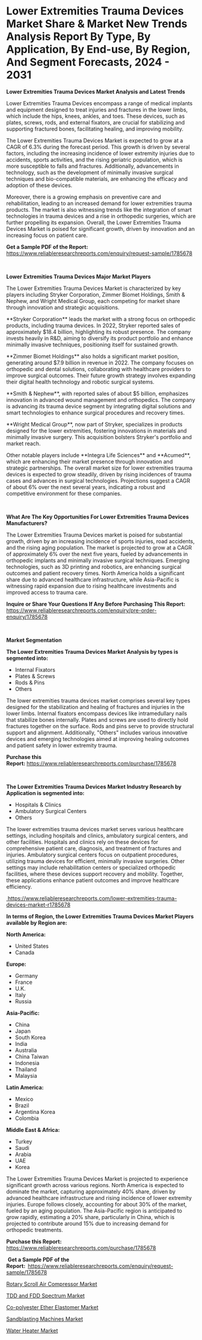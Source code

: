 <p><h1>Lower Extremities Trauma Devices Market Share & Market New Trends Analysis Report By Type, By Application, By End-use, By Region, And Segment Forecasts, 2024 - 2031</h1></p><p><strong>Lower Extremities Trauma Devices Market Analysis and Latest Trends</strong></p>
<p><p>Lower Extremities Trauma Devices encompass a range of medical implants and equipment designed to treat injuries and fractures in the lower limbs, which include the hips, knees, ankles, and toes. These devices, such as plates, screws, rods, and external fixators, are crucial for stabilizing and supporting fractured bones, facilitating healing, and improving mobility.</p><p>The Lower Extremities Trauma Devices Market is expected to grow at a CAGR of 6.3% during the forecast period. This growth is driven by several factors, including the increasing incidence of lower extremity injuries due to accidents, sports activities, and the rising geriatric population, which is more susceptible to falls and fractures. Additionally, advancements in technology, such as the development of minimally invasive surgical techniques and bio-compatible materials, are enhancing the efficacy and adoption of these devices.</p><p>Moreover, there is a growing emphasis on preventive care and rehabilitation, leading to an increased demand for lower extremities trauma products. The market is also witnessing trends like the integration of smart technologies in trauma devices and a rise in orthopedic surgeries, which are further propelling its expansion. Overall, the Lower Extremities Trauma Devices Market is poised for significant growth, driven by innovation and an increasing focus on patient care.</p></p>
<p><strong>Get a Sample PDF of the Report:&nbsp;</strong> <a href="https://www.reliableresearchreports.com/enquiry/request-sample/1785678?utm_campaign=37&utm_medium=2&utm_source=Github&utm_content=ia&utm_term=18122024&utm_id=lower-extremities-trauma-devices">https://www.reliableresearchreports.com/enquiry/request-sample/1785678</a></p>
<p>&nbsp;</p>
<p><strong>Lower Extremities Trauma Devices Major Market Players</strong></p>
<p><p>The Lower Extremities Trauma Devices Market is characterized by key players including Stryker Corporation, Zimmer Biomet Holdings, Smith & Nephew, and Wright Medical Group, each competing for market share through innovation and strategic acquisitions.</p><p>**Stryker Corporation** leads the market with a strong focus on orthopedic products, including trauma devices. In 2022, Stryker reported sales of approximately $18.4 billion, highlighting its robust presence. The company invests heavily in R&D, aiming to diversify its product portfolio and enhance minimally invasive techniques, positioning itself for sustained growth.</p><p>**Zimmer Biomet Holdings** also holds a significant market position, generating around $7.9 billion in revenue in 2022. The company focuses on orthopedic and dental solutions, collaborating with healthcare providers to improve surgical outcomes. Their future growth strategy involves expanding their digital health technology and robotic surgical systems.</p><p>**Smith & Nephew**, with reported sales of about $5 billion, emphasizes innovation in advanced wound management and orthopedics. The company is advancing its trauma device segment by integrating digital solutions and smart technologies to enhance surgical procedures and recovery times.</p><p>**Wright Medical Group**, now part of Stryker, specializes in products designed for the lower extremities, fostering innovations in materials and minimally invasive surgery. This acquisition bolsters Stryker's portfolio and market reach.</p><p>Other notable players include **Integra Life Sciences** and **Acumed**, which are enhancing their market presence through innovation and strategic partnerships. The overall market size for lower extremities trauma devices is expected to grow steadily, driven by rising incidences of trauma cases and advances in surgical technologies. Projections suggest a CAGR of about 6% over the next several years, indicating a robust and competitive environment for these companies.</p></p>
<p>&nbsp;</p>
<p><strong>What Are The Key Opportunities For Lower Extremities Trauma Devices Manufacturers?</strong></p>
<p><p>The Lower Extremities Trauma Devices market is poised for substantial growth, driven by an increasing incidence of sports injuries, road accidents, and the rising aging population. The market is projected to grow at a CAGR of approximately 6% over the next five years, fueled by advancements in orthopedic implants and minimally invasive surgical techniques. Emerging technologies, such as 3D printing and robotics, are enhancing surgical outcomes and patient recovery times. North America holds a significant share due to advanced healthcare infrastructure, while Asia-Pacific is witnessing rapid expansion due to rising healthcare investments and improved access to trauma care.</p></p>
<p><strong>Inquire or Share Your Questions If Any Before Purchasing This Report:</strong> <a href="https://www.reliableresearchreports.com/enquiry/pre-order-enquiry/1785678?utm_campaign=37&utm_medium=2&utm_source=Github&utm_content=ia&utm_term=18122024&utm_id=lower-extremities-trauma-devices">https://www.reliableresearchreports.com/enquiry/pre-order-enquiry/1785678</a></p>
<p>&nbsp;</p>
<p><strong>Market Segmentation</strong></p>
<p><strong>The Lower Extremities Trauma Devices Market Analysis by types is segmented into:</strong></p>
<p><ul><li>Internal Fixators</li><li>Plates & Screws</li><li>Rods & Pins</li><li>Others</li></ul></p>
<p><p>The lower extremities trauma devices market comprises several key types designed for the stabilization and healing of fractures and injuries in the lower limbs. Internal fixators encompass devices like intramedullary nails that stabilize bones internally. Plates and screws are used to directly hold fractures together on the surface. Rods and pins serve to provide structural support and alignment. Additionally, "Others" includes various innovative devices and emerging technologies aimed at improving healing outcomes and patient safety in lower extremity trauma.</p></p>
<p><strong>Purchase this Report:&nbsp;</strong><a href="https://www.reliableresearchreports.com/purchase/1785678?utm_campaign=37&utm_medium=2&utm_source=Github&utm_content=ia&utm_term=18122024&utm_id=lower-extremities-trauma-devices">https://www.reliableresearchreports.com/purchase/1785678</a></p>
<p>&nbsp;</p>
<p><strong>The Lower Extremities Trauma Devices Market Industry Research by Application is segmented into:</strong></p>
<p><ul><li>Hospitals & Clinics</li><li>Ambulatory Surgical Centers</li><li>Others</li></ul></p>
<p><p>The lower extremities trauma devices market serves various healthcare settings, including hospitals and clinics, ambulatory surgical centers, and other facilities. Hospitals and clinics rely on these devices for comprehensive patient care, diagnosis, and treatment of fractures and injuries. Ambulatory surgical centers focus on outpatient procedures, utilizing trauma devices for efficient, minimally invasive surgeries. Other settings may include rehabilitation centers or specialized orthopedic facilities, where these devices support recovery and mobility. Together, these applications enhance patient outcomes and improve healthcare efficiency.</p></p>
<p><a href="https://www.reliableresearchreports.com/lower-extremities-trauma-devices-market-r1785678?utm_campaign=37&utm_medium=2&utm_source=Github&utm_content=ia&utm_term=18122024&utm_id=lower-extremities-trauma-devices">&nbsp;https://www.reliableresearchreports.com/lower-extremities-trauma-devices-market-r1785678</a></p>
<p><strong>In terms of Region, the Lower Extremities Trauma Devices Market Players available by Region are:</strong></p>
<p>
    <p> <strong> North America: </strong>
        <ul>
            <li>United States</li>
            <li>Canada</li>
        </ul>
        </p> 
    <p> <strong> Europe: </strong>
        <ul>
            <li>Germany</li>
            <li>France</li>
            <li>U.K.</li>
            <li>Italy</li>
            <li>Russia</li>
        </ul>
        </p> 
    <p> <strong> Asia-Pacific: </strong>
        <ul>
            <li>China</li>
            <li>Japan</li>
            <li>South Korea</li>
            <li>India</li>
            <li>Australia</li>
            <li>China Taiwan</li>
            <li>Indonesia</li>
            <li>Thailand</li>
            <li>Malaysia</li>
        </ul>
        </p> 
    <p> <strong> Latin America: </strong>
        <ul>
            <li>Mexico</li>
            <li>Brazil</li>
            <li>Argentina Korea</li>
            <li>Colombia</li>
        </ul>
        </p> 
    <p> <strong> Middle East & Africa: </strong>
        <ul>
            <li>Turkey</li>
            <li>Saudi</li>
            <li>Arabia</li>
            <li>UAE</li>
            <li>Korea</li>
        </ul>
    </p>
    </p>
<p><p>The Lower Extremities Trauma Devices Market is projected to experience significant growth across various regions. North America is expected to dominate the market, capturing approximately 40% share, driven by advanced healthcare infrastructure and rising incidence of lower extremity injuries. Europe follows closely, accounting for about 30% of the market, fueled by an aging population. The Asia-Pacific region is anticipated to grow rapidly, estimating a 20% share, particularly in China, which is projected to contribute around 15% due to increasing demand for orthopedic treatments.</p></p>
<p><strong>Purchase this Report: </strong><a href="https://www.reliableresearchreports.com/purchase/1785678?utm_campaign=37&utm_medium=2&utm_source=Github&utm_content=ia&utm_term=18122024&utm_id=lower-extremities-trauma-devices">https://www.reliableresearchreports.com/purchase/1785678</a></p>
<p>&nbsp;<strong>Get a Sample PDF of the Report:&nbsp;&nbsp;</strong><a href="https://www.reliableresearchreports.com/enquiry/request-sample/1785678?utm_campaign=37&utm_medium=2&utm_source=Github&utm_content=ia&utm_term=18122024&utm_id=lower-extremities-trauma-devices">https://www.reliableresearchreports.com/enquiry/request-sample/1785678</a></p>
<p><strong></strong></p>
<p><p><a href="https://www.linkedin.com/pulse/growth-projections-rotary-scroll-air-compressor-market-expected-if2uf?utm_campaign=37&utm_medium=2&utm_source=Github&utm_content=ia&utm_term=18122024&utm_id=lower-extremities-trauma-devices">Rotary Scroll Air Compressor Market</a></p><p><a href="https://github.com/DianaWilson796/Market-Research-Report-List-1/blob/main/tdd-and-fdd-spectrum-market.md?utm_campaign=37&utm_medium=2&utm_source=Github&utm_content=ia&utm_term=18122024&utm_id=lower-extremities-trauma-devices">TDD and FDD Spectrum Market</a></p><p><a href="https://github.com/joannesouthgate/Market-Research-Report-List-5/blob/main/co-polyester-ether-elastomer-market.md?utm_campaign=37&utm_medium=2&utm_source=Github&utm_content=ia&utm_term=18122024&utm_id=lower-extremities-trauma-devices">Co-polyester Ether Elastomer Market</a></p><p><a href="https://www.linkedin.com/pulse/study-forecastingthe-globalsandblasting-machines-market-growingat-9cv0f?utm_campaign=37&utm_medium=2&utm_source=Github&utm_content=ia&utm_term=18122024&utm_id=lower-extremities-trauma-devices">Sandblasting Machines Market</a></p><p><a href="https://www.linkedin.com/pulse/explore-water-heater-markets-growth-trajectory-average-selling-q7krf?utm_campaign=37&utm_medium=2&utm_source=Github&utm_content=ia&utm_term=18122024&utm_id=lower-extremities-trauma-devices">Water Heater Market</a></p></p>